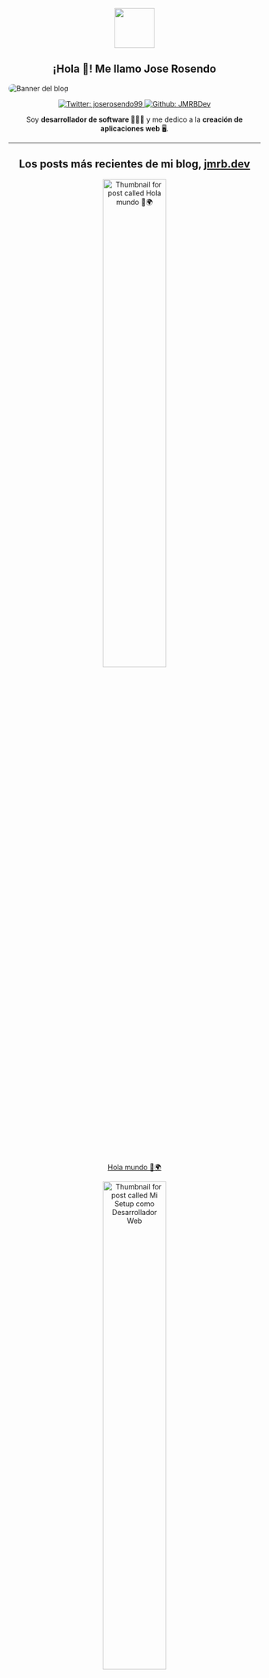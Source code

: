 <p align="center"><img src="https://www.jmrb.dev/icon-192.png" width="80" /></p>
<h2 align="center">¡Hola 👋! Me llamo Jose Rosendo</h1>

<img src='https://www.jmrb.dev/_astro/thumbnail.bf1d7789_2eiI9N.webp' alt='Banner del blog' style="border-radius: 18px;" />

<p align="center">
  <a href="https://twitter.com/joserosendo99" target="_blank">
    <img alt="Twitter: joserosendo99" src="https://img.shields.io/twitter/follow/joserosendo99.svg?style=social" />
  </a>
  <a href="https://github.com/JMRBDev" target="_blank">
    <img alt="Github: JMRBDev" src="https://img.shields.io/github/followers/JMRBDev?style=social" />
  </a>
</p>

<p align="center">Soy <strong>desarrollador de software 🧑🏻‍💻</strong> y me dedico a la <strong>creación de aplicaciones web</strong> 🖥️.</p>

<hr />

<h2 align="center">Los posts más recientes de mi blog, <a href="https://www.jmrb.dev" target="_blank">jmrb.dev</a></h2>
<!-- BLOGPOSTS:START -->

<a href="https://www.jmrb.dev/blog/hola-mundo/" target="_blank">
  <p align="center">
    <img width='50%' src='https://www.jmrb.dev/_astro/thumbnail.bf1d7789.webp' alt='Thumbnail for post called Hola mundo 👋🌍' />
  </p>
  <p align="center">Hola mundo 👋🌍</p>
</a>

<a href="https://www.jmrb.dev/blog/mi-setup-como-desarrollador-web/" target="_blank">
  <p align="center">
    <img width='50%' src='https://www.jmrb.dev/_astro/thumbnail.453ec743.webp' alt='Thumbnail for post called Mi Setup como Desarrollador Web' />
  </p>
  <p align="center">Mi Setup como Desarrollador Web</p>
</a>

<a href="https://www.jmrb.dev/blog/migrando-mi-web-de-nextjs-a-astro/" target="_blank">
  <p align="center">
    <img width='50%' src='https://www.jmrb.dev/_astro/thumbnail.1ea85b8b.webp' alt='Thumbnail for post called Migrando mi web de Next.js a Astro ⚡️🚀' />
  </p>
  <p align="center">Migrando mi web de Next.js a Astro ⚡️🚀</p>
</a>

<a href="https://www.jmrb.dev/blog/que-necesitas-para-aprender-a-programar/" target="_blank">
  <p align="center">
    <img width='50%' src='https://www.jmrb.dev/_astro/thumbnail.07fce6c7.webp' alt='Thumbnail for post called ¿Qué necesitas para aprender a programar?' />
  </p>
  <p align="center">¿Qué necesitas para aprender a programar?</p>
</a>

<a href="https://www.jmrb.dev/blog/teclados-mecanicos-101/" target="_blank">
  <p align="center">
    <img width='50%' src='https://www.jmrb.dev/_astro/thumbnail.eadc4f62.webp' alt='Thumbnail for post called Teclados mecánicos 101' />
  </p>
  <p align="center">Teclados mecánicos 101</p>
</a>
<!-- BLOGPOSTS:END -->

<p align="center">
  <a href="https://www.jmrb.dev/blog" target="_blank" style="color: #f0fdfa; background: #0d9488; border-radius: 8px; padding: 12px; font-weight: bold;">
    Ver todos
  </a>
</p>
